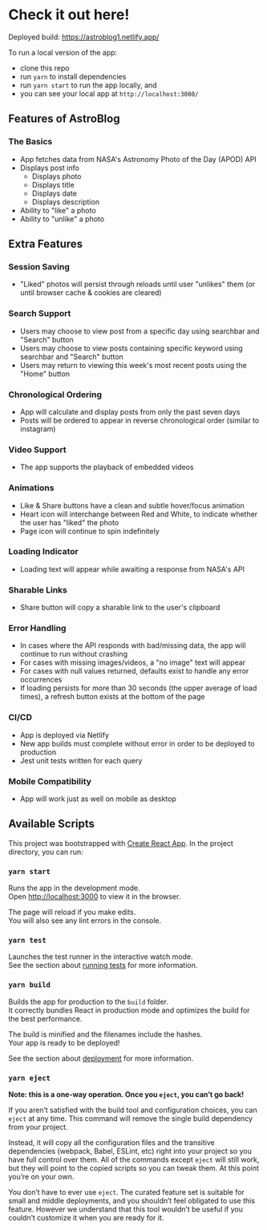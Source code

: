 # Check it out here!

Deployed build: https://astroblog1.netlify.app/

To run a local version of the app:

- clone this repo
- run `yarn` to install dependencies
- run `yarn start` to run the app locally, and
- you can see your local app at `http://localhost:3000/`

## Features of AstroBlog

### The Basics

- App fetches data from NASA's Astronomy Photo of the Day (APOD) API
- Displays post info
  - Displays photo
  - Displays title
  - Displays date
  - Displays description
- Ability to "like" a photo
- Ability to "unlike" a photo

## Extra Features

### Session Saving

- "Liked" photos will persist through reloads until user "unlikes" them (or until browser cache & cookies are cleared)

### Search Support

- Users may choose to view post from a specific day using searchbar and "Search" button
- Users may choose to view posts containing specific keyword using searchbar and "Search" button
- Users may return to viewing this week's most recent posts using the "Home" button

### Chronological Ordering

- App will calculate and display posts from only the past seven days
- Posts will be ordered to appear in reverse chronological order (similar to instagram)

### Video Support

- The app supports the playback of embedded videos

### Animations

- Like & Share buttons have a clean and subtle hover/focus animation
- Heart icon will interchange between Red and White, to indicate whether the user has "liked" the photo
- Page icon will continue to spin indefinitely

### Loading Indicator

- Loading text will appear while awaiting a response from NASA's API

### Sharable Links

- Share button will copy a sharable link to the user's clipboard

### Error Handling

- In cases where the API responds with bad/missing data, the app will continue to run without crashing
- For cases with missing images/videos, a "no image" text will appear
- For cases with null values returned, defaults exist to handle any error occurrences
- If loading persists for more than 30 seconds (the upper average of load times), a refresh button exists at the bottom of the page

### CI/CD

- App is deployed via Netlify
- New app builds must complete without error in order to be deployed to production
- Jest unit tests written for each query

### Mobile Compatibility

- App will work just as well on mobile as desktop

## Available Scripts

This project was bootstrapped with [Create React App](https://github.com/facebook/create-react-app).
In the project directory, you can run:

### `yarn start`

Runs the app in the development mode.\
Open [http://localhost:3000](http://localhost:3000) to view it in the browser.

The page will reload if you make edits.\
You will also see any lint errors in the console.

### `yarn test`

Launches the test runner in the interactive watch mode.\
See the section about [running tests](https://facebook.github.io/create-react-app/docs/running-tests) for more information.

### `yarn build`

Builds the app for production to the `build` folder.\
It correctly bundles React in production mode and optimizes the build for the best performance.

The build is minified and the filenames include the hashes.\
Your app is ready to be deployed!

See the section about [deployment](https://facebook.github.io/create-react-app/docs/deployment) for more information.

### `yarn eject`

**Note: this is a one-way operation. Once you `eject`, you can’t go back!**

If you aren’t satisfied with the build tool and configuration choices, you can `eject` at any time. This command will remove the single build dependency from your project.

Instead, it will copy all the configuration files and the transitive dependencies (webpack, Babel, ESLint, etc) right into your project so you have full control over them. All of the commands except `eject` will still work, but they will point to the copied scripts so you can tweak them. At this point you’re on your own.

You don’t have to ever use `eject`. The curated feature set is suitable for small and middle deployments, and you shouldn’t feel obligated to use this feature. However we understand that this tool wouldn’t be useful if you couldn’t customize it when you are ready for it.
